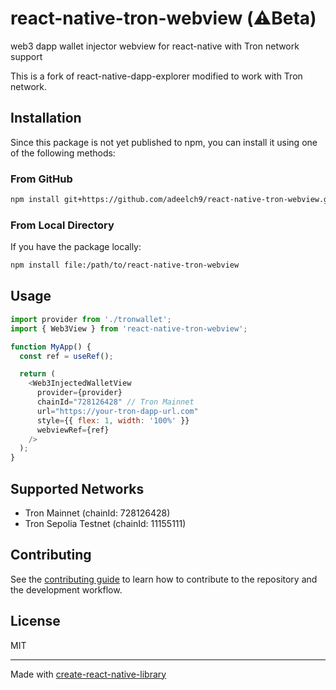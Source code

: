 # react-native-tron-webview (⚠️Beta)

web3 dapp wallet injector webview for react-native with Tron network support

This is a fork of react-native-dapp-explorer modified to work with Tron network.

## Installation

Since this package is not yet published to npm, you can install it using one of the following methods:

### From GitHub
```sh
npm install git+https://github.com/adeelch9/react-native-tron-webview.git
```

### From Local Directory
If you have the package locally:
```sh
npm install file:/path/to/react-native-tron-webview
```

## Usage

```js
import provider from './tronwallet';
import { Web3View } from 'react-native-tron-webview';

function MyApp() {
  const ref = useRef();

  return (
    <Web3InjectedWalletView
      provider={provider}
      chainId="728126428" // Tron Mainnet
      url="https://your-tron-dapp-url.com"
      style={{ flex: 1, width: '100%' }}
      webviewRef={ref}
    />
  );
}
```

## Supported Networks
- Tron Mainnet (chainId: 728126428)
- Tron Sepolia Testnet (chainId: 11155111)

## Contributing

See the [contributing guide](CONTRIBUTING.md) to learn how to contribute to the repository and the development workflow.

## License

MIT

---

Made with [create-react-native-library](https://github.com/callstack/react-native-builder-bob)

